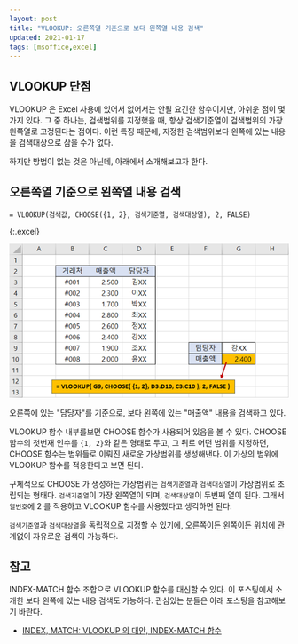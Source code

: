 ```yaml
---
layout: post
title: "VLOOKUP: 오른쪽열 기준으로 보다 왼쪽열 내용 검색"
updated: 2021-01-17
tags: [msoffice,excel]
---
```


## VLOOKUP 단점

VLOOKUP 은 Excel 사용에 있어서 없어서는 안될 요긴한 함수이지만, 아쉬운 점이 몇가지 있다. 그 중 하나는, 검색범위를 지정했을 때, 항상 검색기준열이 검색범위의 가장 왼쪽열로 고정된다는 점이다. 이런 특징 때문에, 지정한 검색범위보다 왼쪽에 있는 내용을 검색대상으로 삼을 수가 없다.

하지만 방법이 없는 것은 아닌데, 아래에서 소개해보고자 한다.

## 오른쪽열 기준으로 왼쪽열 내용 검색

```excel
= VLOOKUP(검색값, CHOOSE({1, 2}, 검색기준열, 검색대상열), 2, FALSE)
```
{:.excel}

![그림00](/img/msoffice/excel-4401-01-01-00.png)

오른쪽에 있는 "담당자"를 기준으로, 보다 왼쪽에 있는 "매출액" 내용을 검색하고 있다.

VLOOKUP 함수 내부를보면 CHOOSE 함수가 사용되어 있음을 볼 수 있다. CHOOSE 함수의 첫번재 인수를 `{1, 2}`와 같은 형태로 두고, 그 뒤로 어떤 범위를 지정하면, CHOOSE 함수는 범위들로 이뤄진 새로운 가상범위를 생성해낸다. 이 가상의 범위에 VLOOKUP 함수를 적용한다고 보면 된다.

구체적으로 CHOOSE 가 생성하는 가상범위는 `검색기준열`과 `검색대상열`이 가상범위로 조립되는 형태다. `검색기준열`이 가장 왼쪽열이 되며, `검색대상열`이 두번째 열이 된다. 그래서 `열번호`에 2 를 적용하고 VLOOKUP 함수를 사용했다고 생각하면 된다.

`검색기준열`과 `검색대상열`을 독립적으로 지정할 수 있기에, 오른쪽이든 왼쪽이든 위치에 관계없이 자유로운 검색이 가능하다.

## 참고

INDEX-MATCH 함수 조합으로 VLOOKUP 함수를 대신할 수 있다. 이 포스팅에서 소개한 보다 왼쪽에 있는 내용 검색도 가능하다. 관심있는 분들은 아래 포스팅을 참고해보기 바란다.

- [INDEX, MATCH: VLOOKUP 의 대안, INDEX-MATCH 함수](post/index-match-vlookup-alternative)